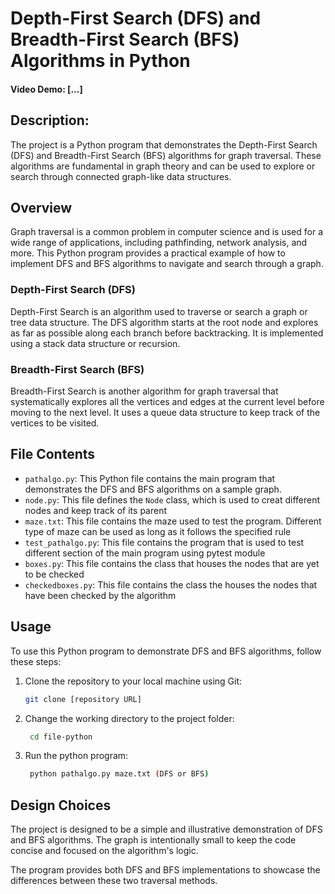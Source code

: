 # Depth-First Search (DFS) and Breadth-First Search (BFS) Algorithms in Python
#### Video Demo: [...]

## Description:
The project is a Python program that demonstrates the Depth-First Search (DFS) and Breadth-First Search (BFS) algorithms for graph traversal. These algorithms are fundamental in graph theory and can be used to explore or search through connected graph-like data structures.

## Overview

Graph traversal is a common problem in computer science and is used for a wide range of applications, including pathfinding, network analysis, and more. This Python program provides a practical example of how to implement DFS and BFS algorithms to navigate and search through a graph.

### Depth-First Search (DFS)

Depth-First Search is an algorithm used to traverse or search a graph or tree data structure. The DFS algorithm starts at the root node and explores as far as possible along each branch before backtracking. It is implemented using a stack data structure or recursion.

### Breadth-First Search (BFS)

Breadth-First Search is another algorithm for graph traversal that systematically explores all the vertices and edges at the current level before moving to the next level. It uses a queue data structure to keep track of the vertices to be visited.

## File Contents

- `pathalgo.py`: This Python file contains the main program that demonstrates the DFS and BFS algorithms on a sample graph.
- `node.py`: This file defines the `Node` class, which is used to creat different nodes and keep track of its parent
- `maze.txt`: This file contains the maze used to test the program. Different type of maze can be used as long as it follows the specified rule
- `test_pathalgo.py`: This file contains the program that is used to test different section of the main program using pytest module
- `boxes.py`: This file contains the class that houses the nodes that are yet to be checked
- `checkedboxes.py`: This file contains the class the houses the nodes that have been checked by the algorithm



## Usage

To use this Python program to demonstrate DFS and BFS algorithms, follow these steps:

1. Clone the repository to your local machine using Git:

   ```bash
   git clone [repository URL]
2. Change the working directory to the project folder:

   ```bash
    cd file-python

3. Run the python program:

   ```bash
    python pathalgo.py maze.txt (DFS or BFS)

## Design Choices
The project is designed to be a simple and illustrative demonstration of DFS and BFS algorithms. The graph is intentionally small to keep the code concise and focused on the algorithm's logic.

The program provides both DFS and BFS implementations to showcase the differences between these two traversal methods.
